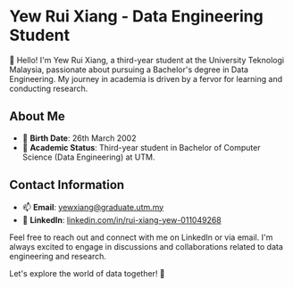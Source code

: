 # Yew Rui Xiang - Data Engineering Student

👋 Hello! I'm Yew Rui Xiang, a third-year student at the University Teknologi Malaysia, passionate about pursuing a Bachelor's degree in Data Engineering. My journey in academia is driven by a fervor for learning and conducting research.

## About Me

- 💬 **Birth Date**: 26th March 2002
- 🌱 **Academic Status**: Third-year student in Bachelor of Computer Science (Data Engineering) at UTM.

## Contact Information

- 📫 **Email**: [yewxiang@graduate.utm.my](mailto:yewxiang@graduate.utm.my)
- 🔗 **LinkedIn**: [linkedin.com/in/rui-xiang-yew-011049268](https://www.linkedin.com/in/rui-xiang-yew-011049268)

Feel free to reach out and connect with me on LinkedIn or via email. I'm always excited to engage in discussions and collaborations related to data engineering and research.

Let's explore the world of data together! 🚀

